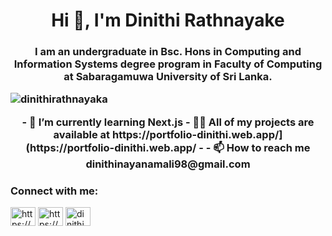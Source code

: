    <h1 align="center">Hi 👋, I'm Dinithi Rathnayake</h1>
    <h3 align="center">
      I am an undergraduate in Bsc. Hons in Computing and Information Systems
      degree program in Faculty of Computing at Sabaragamuwa University of Sri
      Lanka.
    </h>
      <p align="left">
      <img
        src="https://komarev.com/ghpvc/?username=dinithirathnayaka&label=Profile%20views&color=0e75b6&style=flat"
        alt="dinithirathnayaka"
      />
    </p>
     - 🌱 I’m currently learning Next.js
     - 👨‍💻 All of my projects are available at https://portfolio-dinithi.web.app/](https://portfolio-dinithi.web.app/ -
     - 📫 How to reach me dinithinayanamali98@gmail.com
     <h3 align="left">Connect with me:</h3>
    <p align="left">
      <a
        href="https://linkedin.com/in/https://www.linkedin.com/in/dinithi-rathnayake-887126202/"
        target="blank"
        ><img
          align="center"
          src="https://raw.githubusercontent.com/rahuldkjain/github-profile-readme-generator/master/src/images/icons/Social/linked-in-alt.svg"
          alt="https://www.linkedin.com/in/dinithi-rathnayake-887126202/"
          height="30"
          width="40"
      /></a>
      <a
        href="https://fb.com/https://www.facebook.com/dinithi.rathnayake.942"
        target="blank"
        ><img
          align="center"
          src="https://raw.githubusercontent.com/rahuldkjain/github-profile-readme-generator/master/src/images/icons/Social/facebook.svg"
          alt="https://www.facebook.com/dinithi.rathnayake.942"
          height="30"
          width="40"
      /></a>
      <a href="https://instagram.com/dinithi_nayanamali" target="blank"
        ><img
          align="center"
          src="https://raw.githubusercontent.com/rahuldkjain/github-profile-readme-generator/master/src/images/icons/Social/instagram.svg"
          alt="dinithi_nayanamali"
          height="30"
          width="40"
      /></a>
    </p>
